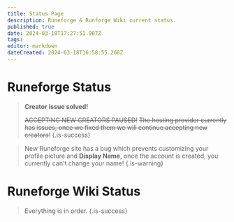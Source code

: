```yaml
---
title: Status Page
description: Runeforge & Runforge Wiki current status.
published: true
date: 2024-03-18T17:27:51.907Z
tags: 
editor: markdown
dateCreated: 2024-03-18T16:58:55.268Z
---
```



# Runeforge Status
> **Creator issue solved!**
>
> ~~ACCEPTING NEW CREATORS PAUSED!~~
> ~~The hosting provider currently has issues, once we fixed them we will continue accepting new creators!~~
{.is-success}

> New Runeforge site has a bug which prevents customizing your profile picture and **Display Name**, once the account is created, you currently can't change your name!
{.is-warning}

# Runeforge Wiki Status

> Everything is in order.
{.is-success}
